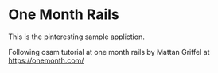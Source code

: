# One Month Rails

This is the pinteresting sample appliction.

Following osam tutorial at one month rails by Mattan Griffel at
https://onemonth.com/

